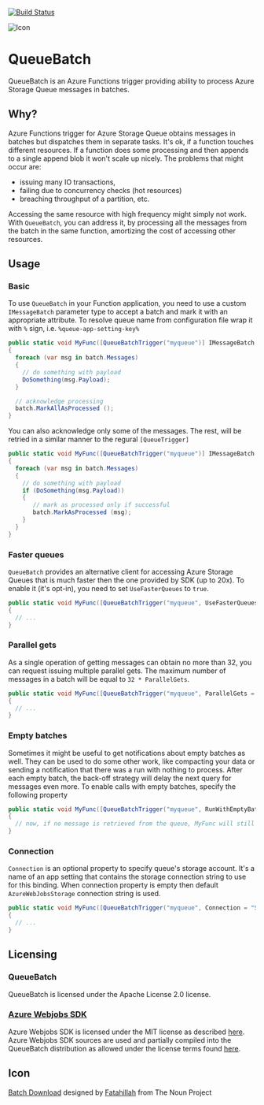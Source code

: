 [![Build Status](https://dev.azure.com/scooletz/devops/_apis/build/status/Scooletz.QueueBatch)](https://dev.azure.com/scooletz/devops/_build/latest?definitionId=1)

![Icon](https://raw.githubusercontent.com/Scooletz/QueueBatch/develop/package_icon.png)

# QueueBatch

QueueBatch is an Azure Functions trigger providing ability to process Azure Storage Queue messages in batches.

## Why?

Azure Functions trigger for Azure Storage Queue obtains messages in batches but dispatches them in separate tasks. It's ok, if a function touches different resources. If a function does some processing and then appends to a single append blob it won't scale up nicely. The problems that might occur are: 
- issuing many IO transactions, 
- failing due to concurrency checks (hot resources)
- breaching throughput of a partition, etc. 

Accessing the same resource with high frequency might simply not work. With `QueueBatch`, you can address it, by processing all the messages from the batch in the same function, amortizing the cost of accessing other resources.

## Usage

### Basic

To use `QueueBatch` in your Function application, you need to use a custom `IMessageBatch` parameter type to accept a batch and mark it with an appropriate attribute. To resolve queue name from configuration file wrap it with `%` sign, i.e. `%queue-app-setting-key%`

```c#
public static void MyFunc([QueueBatchTrigger("myqueue")] IMessageBatch batch)
{
  foreach (var msg in batch.Messages)
  {
    // do something with payload
    DoSomething(msg.Payload);
  }

  // acknowledge processing
  batch.MarkAllAsProcessed ();
}
```

You can also acknowledge only some of the messages. The rest, will be retried in a similar manner to the regural `[QueueTrigger]`

```c#
public static void MyFunc([QueueBatchTrigger("myqueue")] IMessageBatch batch)
{
  foreach (var msg in batch.Messages)
  {
    // do something with payload
    if (DoSomething(msg.Payload))
    {
       // mark as processed only if successful
       batch.MarkAsProcessed (msg);
    }
  }
}
```

### Faster queues

`QueueBatch` provides an alternative client for accessing Azure Storage Queues that is much faster then the one provided by SDK (up to 20x). To enable it (it's opt-in), you need to set `UseFasterQueues` to `true`.

```c#
public static void MyFunc([QueueBatchTrigger("myqueue", UseFasterQueues = true)] IMessageBatch batch)
{
  // ...
}
```

### Parallel gets

As a single operation of getting messages can obtain no more than 32, you can request issuing multiple parallel gets. The maximum number of messages in a batch will be equal to `32 * ParallelGets`.

```c#
public static void MyFunc([QueueBatchTrigger("myqueue", ParallelGets = 2)] IMessageBatch batch)
{
  // ...
}
```

### Empty batches

Sometimes it might be useful to get notifications about empty batches as well. They can be used to do some other work, like compacting your data or sending a notification that there was a run with nothing to process. After each empty batch, the back-off strategy will delay the next query for messages even more. To enable calls with empty batches, specify the following property

```c#
public static void MyFunc([QueueBatchTrigger("myqueue", RunWithEmptyBatch = true)] IMessageBatch batch)
{
  // now, if no message is retrieved from the queue, MyFunc will still be called
}
```
### Connection

`Connection` is an optional property to specify queue's storage account. It's a name of an app setting that contains the storage connection string to use for this binding. When connection property is empty then default `AzureWebJobsStorage` connection string is used.
```c#
public static void MyFunc([QueueBatchTrigger("myqueue", Connection = "StorageConnectionAppSetting")] IMessageBatch batch)
{
  // ...
}
```

## Licensing

### QueueBatch

QueueBatch is licensed under the Apache License 2.0 license.

### [Azure Webjobs SDK](https://github.com/Azure/azure-webjobs-sdk) 

Azure Webjobs SDK is licensed under the MIT license as described [here](https://github.com/Azure/azure-webjobs-sdk/blob/dev/LICENSE.txt).
Azure Webjobs SDK sources are used and partially compiled into the QueueBatch distribution as allowed under the license terms found [here](https://github.com/Azure/azure-webjobs-sdk/blob/dev/LICENSE.txt).

## Icon

[Batch Download](https://thenounproject.com/term/cloud-batch-download/1035171/) designed by [Fatahillah](https://thenounproject.com/fatahillah/) from The Noun Project
